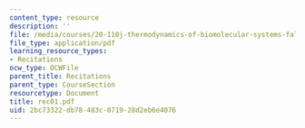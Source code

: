 ```yaml
---
content_type: resource
description: ''
file: /media/courses/20-110j-thermodynamics-of-biomolecular-systems-fall-2005/2bc73322db78483c071928d2eb6e4076_rec01.pdf
file_type: application/pdf
learning_resource_types:
- Recitations
ocw_type: OCWFile
parent_title: Recitations
parent_type: CourseSection
resourcetype: Document
title: rec01.pdf
uid: 2bc73322-db78-483c-0719-28d2eb6e4076
---
```

